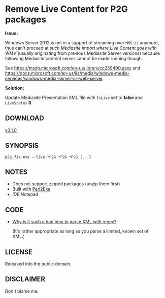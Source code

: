 # Remove Live Content for P2G packages

**Issue:**

Windows Server 2012 is not in a support of streaming over `MMS://` anymore, thus can't proceed at *such Mediasite import where Live Content goes with WMV* (usually originating from previous Mediasite Server versions) because following Mediasite content server cannot be made running though.

See https://msdn.microsoft.com/en-us/library/cc239490.aspx and https://docs.microsoft.com/en-us/iis/media/windows-media-services/windows-media-server-or-web-server.

**Solution:**

Update Mediasite Presentation XML file with `IsLive` set to **false** and `LiveStatus` **0**.

## DOWNLOAD

[v0.1.0](https://github.com/paveljurca/p2g_fix/releases/tag/v0.1.0)

## SYNOPSIS

`p2g_fix.exe --live *P2G *P2G *P2G [...]`

## NOTES

* Does not support zipped packages (unzip them first)
* Built with [Perl2Exe](http://www.indigostar.com/perl2exe.php)
* _IDE_ Notepad

## CODE

* [Why is it such a bad idea to parse XML with regex?](https://stackoverflow.com/questions/8577060/why-is-it-such-a-bad-idea-to-parse-xml-with-regex)

  (It's rather appropriate as long as you parse a limited, known set of XML.)

## LICENSE

Released into the public domain.

## DISCLAIMER

Don't blame me.
